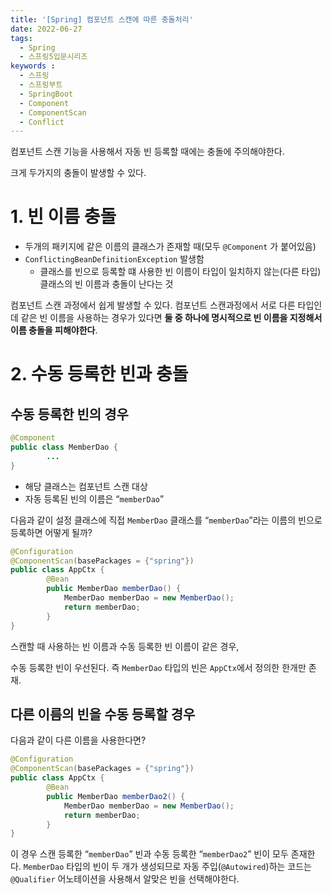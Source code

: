 ```yaml
---
title: '[Spring] 컴포넌트 스캔에 따른 충돌처리'
date: 2022-06-27
tags:
  - Spring
  - 스프링5입문시리즈
keywords :
  - 스프링
  - 스프링부트
  - SpringBoot
  - Component
  - ComponentScan
  - Conflict
---
```

컴포넌트 스캔 기능을 사용해서 자동 빈 등록할 때에는 충돌에 주의해야한다.

크게 두가지의 충돌이 발생할 수 있다.

# 1. 빈 이름 충돌

- 두개의 패키지에 같은 이름의 클래스가 존재할 때(모두 `@Component` 가 붙어있음)
- `ConflictingBeanDefinitionException` 발생함
    - 클래스를 빈으로 등록할 떄 사용한 빈 이름이 타입이 일치하지 않는(다른 타입) 클래스의 빈 이름과 충돌이 난다는 것

컴포넌트 스캔 과정에서 쉽게 발생할 수 있다. 컴포넌트 스캔과정에서 서로 다른 타입인데 같은 빈 이름을 사용하는 경우가 있다면 **둘 중 하나에 명시적으로 빈 이름을 지정해서 이름 충돌을 피해야한다**.

# 2. 수동 등록한 빈과 충돌
## 수동 등록한 빈의 경우
```java
@Component
public class MemberDao {
		...
}
```

- 해당 클래스는 컴포넌트 스캔 대상
- 자동 등록된 빈의 이름은 “`memberDao`”

다음과 같이 설정 클래스에 직접 `MemberDao` 클래스를 “`memberDao`”라는 이름의 빈으로 등록하면 어떻게 될까?

```java
@Configuration
@ComponentScan(basePackages = {"spring"})
public class AppCtx {
		@Bean
		public MemberDao memberDao() {
			MemberDao memberDao = new MemberDao();
			return memberDao;
		}
}
```

스캔할 때 사용하는 빈 이름과 수동 등록한 빈 이름이 같은 경우,

수동 등록한 빈이 우선된다. 즉 `MemberDao` 타입의 빈은 `AppCtx`에서 정의한 한개만 존재.

## 다른 이름의 빈을 수동 등록할 경우
다음과 같이 다른 이름을 사용한다면?

```java
@Configuration
@ComponentScan(basePackages = {"spring"})
public class AppCtx {
		@Bean
		public MemberDao memberDao2() {
			MemberDao memberDao = new MemberDao();
			return memberDao;
		}
}
```

이 경우 스캔 등록한 “`memberDao`” 빈과 수동 등록한 “`memberDao2`” 빈이 모두 존재한다. `MemberDao` 타입의 빈이 두 개가 생성되므로 자동 주입(`@Autowired`)하는 코드는 `@Qualifier` 어노테이션을 사용해서 알맞은 빈을 선택해야한다.
